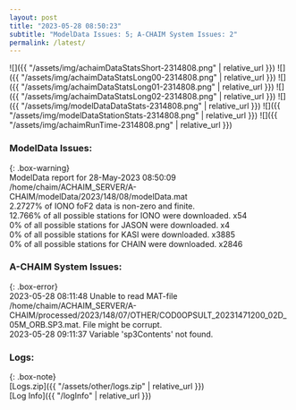 ```yaml
---
layout: post
title: "2023-05-28 08:50:23"
subtitle: "ModelData Issues: 5; A-CHAIM System Issues: 2"
permalink: /latest/
---
```


![]({{ "/assets/img/achaimDataStatsShort-2314808.png" | relative_url }})
![]({{ "/assets/img/achaimDataStatsLong00-2314808.png" | relative_url }})
![]({{ "/assets/img/achaimDataStatsLong01-2314808.png" | relative_url }})
![]({{ "/assets/img/achaimDataStatsLong02-2314808.png" | relative_url }})
![]({{ "/assets/img/modelDataDataStats-2314808.png" | relative_url }})
![]({{ "/assets/img/modelDataStationStats-2314808.png" | relative_url }})
![]({{ "/assets/img/achaimRunTime-2314808.png" | relative_url }})


### ModelData Issues:  
  
{: .box-warning}  
 ModelData report for 28-May-2023 08:50:09   
 /home/chaim/ACHAIM_SERVER/A-CHAIM/modelData/2023/148/08/modelData.mat   
 2.2727% of IONO foF2 data is non-zero and finite.   
 12.766% of all possible stations for IONO were downloaded. x54   
 0% of all possible stations for JASON were downloaded. x4   
 0% of all possible stations for KASI were downloaded. x3885   
 0% of all possible stations for CHAIN were downloaded. x2846   
  
### A-CHAIM System Issues:  
  
{: .box-error}  
2023-05-28 08:11:48 Unable to read MAT-file /home/chaim/ACHAIM_SERVER/A-CHAIM/processed/2023/148/07/OTHER/COD0OPSULT_20231471200_02D_05M_ORB.SP3.mat. File might be corrupt.  
2023-05-28 09:11:37 Variable 'sp3Contents' not found.  

### Logs:  
  
{: .box-note}  
[Logs.zip]({{ "/assets/other/logs.zip" | relative_url }})  
[Log Info]({{ "/logInfo" | relative_url }})  
